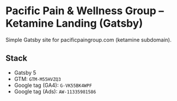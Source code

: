 # Pacific Pain & Wellness Group – Ketamine Landing (Gatsby)

Simple Gatsby site for pacificpaingroup.com (ketamine subdomain).

## Stack
- Gatsby 5
- GTM: `GTM-M55HVZQ3`
- Google tag (GA4): `G-VK55BK4WPF`
- Google tag (Ads): `AW-11335981586`

